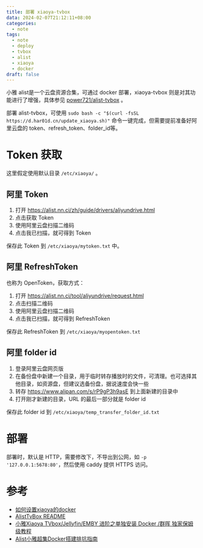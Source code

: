 ```yaml
---
title: 部署 xiaoya-tvbox
data: 2024-02-07T21:12:11+08:00
categories:
  - note
tags:
  - note
  - deploy
  - tvbox
  - alist
  - xiaoya
  - docker
draft: false
---
```

小雅 alist是一个云盘资源合集，可通过 docker 部署，xiaoya-tvbox 则是对其功能进行了增强，具体参见 [power721/alist-tvbox](https://github.com/power721/alist-tvbox) 。

<!--more-->

部署 alist-tvbox，可使用 `sudo bash -c "$(curl -fsSL https://d.har01d.cn/update_xiaoya.sh)"` 命令一键完成，但需要提前准备好阿里云盘的 token、refresh_token、folder_id等。

# Token 获取
这里假定使用默认目录 `/etc/xiaoya/` 。
## 阿里 Token
1. 打开 <https://alist.nn.ci/zh/guide/drivers/aliyundrive.html>
2. 点击获取 Token
3. 使用阿里云盘扫描二维码
4. 点击我已扫描，就可得到 Token

保存此 Token 到 `/etc/xiaoya/mytoken.txt` 中。

## 阿里 RefreshToken
也称为 OpenToken，获取方式：
1. 打开 <https://alist.nn.ci/tool/aliyundrive/request.html>
2. 点击扫描二维码
3. 使用阿里云盘扫描二维码
4. 点击我已扫描，就可得到 RefreshToken

保存此 RefreshToken 到 `/etc/xiaoya/myopentoken.txt`

## 阿里 folder id
1. 登录阿里云盘网页版
2. 在备份盘中新建一个目录，用于临时转存播放时的文件，可清理。也可选择其他目录，如资源盘，但建议选备份盘，据说速度会快一些
3. 转存 <https://www.alipan.com/s/rP9gP3h9asE> 到上面新建的目录中
4. 打开刚才新建的目录，URL 的最后一部分就是 folder id

保存此 folder id 到 `/etc/xiaoya/temp_transfer_folder_id.txt`

# 部署
部署时，默认是 HTTP，需要修改下，不导出到公网，如 `-p '127.0.0.1:5678:80'`，然后使用 caddy 提供 HTTPS 访问。

# 参考
- [如何设置xiaoya的docker](https://xiaoyaliu.notion.site/xiaoya-docker-69404af849504fa5bcf9f2dd5ecaa75f)
- [AlistTvBox README](https://github.com/power721/alist-tvbox/blob/master/doc/README_zh.md)
- [小雅Xiaoya TVbox/Jellyfin/EMBY 进阶之单独安装 Docker /群晖 独家保姆级教程](https://zhuanlan.zhihu.com/p/673584505)
- [Alist小雅超集Docker搭建排坑指南](https://399s.com/7565.html)
